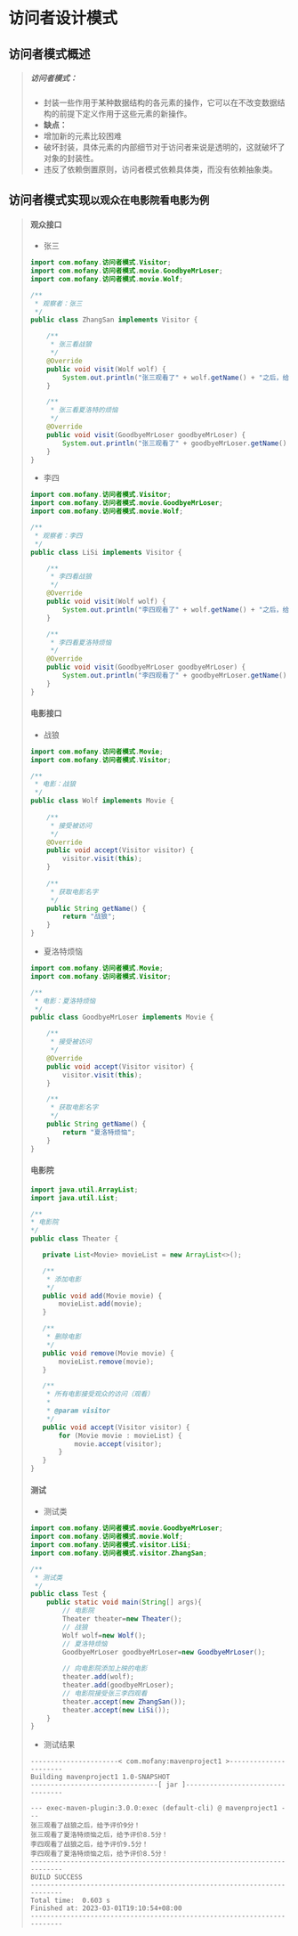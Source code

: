 # 访问者设计模式

## 访问者模式概述

>##### 访问者模式：
>
>* 封装一些作用于某种数据结构的各元素的操作，它可以在不改变数据结构的前提下定义作用于这些元素的新操作。
>* **缺点：**
>  * 增加新的元素比较困难
>  * 破坏封装，具体元素的内部细节对于访问者来说是透明的，这就破坏了对象的封装性。
>  * 违反了依赖倒置原则，访问者模式依赖具体类，而没有依赖抽象类。

## 访问者模式实现`以观众在电影院看电影为例`

>#### 观众接口
>
>* 张三
>
>  ```java
>  import com.mofany.访问者模式.Visitor;
>  import com.mofany.访问者模式.movie.GoodbyeMrLoser;
>  import com.mofany.访问者模式.movie.Wolf;
>  
>  /**
>   * 观察者：张三
>   */
>  public class ZhangSan implements Visitor {
>  
>      /**
>       * 张三看战狼
>       */
>      @Override
>      public void visit(Wolf wolf) {
>          System.out.println("张三观看了" + wolf.getName() + "之后，给予评价9分！");
>      }
>  
>      /**
>       * 张三看夏洛特的烦恼
>       */
>      @Override
>      public void visit(GoodbyeMrLoser goodbyeMrLoser) {
>          System.out.println("张三观看了" + goodbyeMrLoser.getName() + "之后，给予评价8.5分！");
>      }
>  }
>  ```
>
>* 李四
>
>  ```java
>  import com.mofany.访问者模式.Visitor;
>  import com.mofany.访问者模式.movie.GoodbyeMrLoser;
>  import com.mofany.访问者模式.movie.Wolf;
>  
>  /**
>   * 观察者：李四
>   */
>  public class LiSi implements Visitor {
>  
>      /**
>       * 李四看战狼
>       */
>      @Override
>      public void visit(Wolf wolf) {
>          System.out.println("李四观看了" + wolf.getName() + "之后，给予评价9.5分！");
>      }
>  
>      /**
>       * 李四看夏洛特烦恼
>       */
>      @Override
>      public void visit(GoodbyeMrLoser goodbyeMrLoser) {
>          System.out.println("李四观看了" + goodbyeMrLoser.getName() + "之后，给予评价8.5分！");
>      }
>  }
>  ```
>
>#### 电影接口
>
>* 战狼
>
>  ```java
>  import com.mofany.访问者模式.Movie;
>  import com.mofany.访问者模式.Visitor;
>  
>  /**
>   * 电影：战狼
>   */
>  public class Wolf implements Movie {
>      
>      /**
>       * 接受被访问
>       */
>      @Override
>      public void accept(Visitor visitor) {
>          visitor.visit(this);
>      }
>      
>      /**
>       * 获取电影名字
>       */
>      public String getName() {
>          return "战狼";
>      }
>  }
>  ```
>
>* 夏洛特烦恼
>
>  ```java
>  import com.mofany.访问者模式.Movie;
>  import com.mofany.访问者模式.Visitor;
>  
>  /**
>   * 电影：夏洛特烦恼
>   */
>  public class GoodbyeMrLoser implements Movie {
>  
>      /**
>       * 接受被访问
>       */
>      @Override
>      public void accept(Visitor visitor) {
>          visitor.visit(this);
>      }
>  
>      /**
>       * 获取电影名字
>       */
>      public String getName() {
>          return "夏洛特烦恼";
>      }
>  }
>  ```
>
>#### 电影院
>
>```java
>import java.util.ArrayList;
>import java.util.List;
>
>/**
> * 电影院
> */
>public class Theater {
>
>    private List<Movie> movieList = new ArrayList<>();
>
>    /**
>     * 添加电影
>     */
>    public void add(Movie movie) {
>        movieList.add(movie);
>    }
>
>    /**
>     * 删除电影
>     */
>    public void remove(Movie movie) {
>        movieList.remove(movie);
>    }
>
>    /**
>     * 所有电影接受观众的访问（观看）
>     *
>     * @param visitor
>     */
>    public void accept(Visitor visitor) {
>        for (Movie movie : movieList) {
>            movie.accept(visitor);
>        }
>    }
>}
>```
>
>#### 测试
>
>* 测试类
>
>  ```java
>  import com.mofany.访问者模式.movie.GoodbyeMrLoser;
>  import com.mofany.访问者模式.movie.Wolf;
>  import com.mofany.访问者模式.visitor.LiSi;
>  import com.mofany.访问者模式.visitor.ZhangSan;
>  
>  /**
>   * 测试类
>   */
>  public class Test {
>      public static void main(String[] args){
>          // 电影院
>          Theater theater=new Theater();
>          // 战狼
>          Wolf wolf=new Wolf();
>          // 夏洛特烦恼
>          GoodbyeMrLoser goodbyeMrLoser=new GoodbyeMrLoser();
>          
>          // 向电影院添加上映的电影
>          theater.add(wolf);
>          theater.add(goodbyeMrLoser);
>          // 电影院接受张三李四观看
>          theater.accept(new ZhangSan());
>          theater.accept(new LiSi());
>      }
>  }
>  ```
>
>* 测试结果
>
>  ```properties
>  ----------------------< com.mofany:mavenproject1 >----------------------
>  Building mavenproject1 1.0-SNAPSHOT
>  --------------------------------[ jar ]---------------------------------
>  
>  --- exec-maven-plugin:3.0.0:exec (default-cli) @ mavenproject1 ---
>  张三观看了战狼之后，给予评价9分！
>  张三观看了夏洛特烦恼之后，给予评价8.5分！
>  李四观看了战狼之后，给予评价9.5分！
>  李四观看了夏洛特烦恼之后，给予评价8.5分！
>  ------------------------------------------------------------------------
>  BUILD SUCCESS
>  ------------------------------------------------------------------------
>  Total time:  0.603 s
>  Finished at: 2023-03-01T19:10:54+08:00
>  ------------------------------------------------------------------------
>  ```